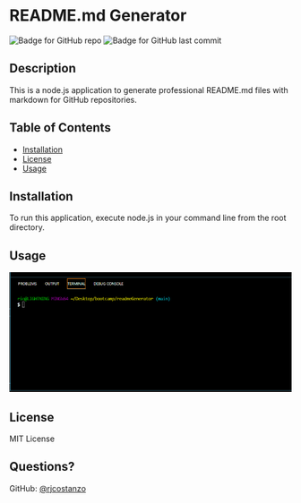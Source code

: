 # README.md Generator
  ![Badge for GitHub repo](https://img.shields.io/github/languages/top/rjcostanzo/readmeGen?style=flat&logo=appveyor) ![Badge for GitHub last commit](https://img.shields.io/github/last-commit/rjcostanzo/readmeGen?style=flat&logo=appveyor)
  
## Description   
This is a node.js application to generate professional README.md files with markdown for GitHub repositories.

## Table of Contents
* [Installation](#installation)
* [License](#license)
* [Usage](#usage)

## Installation    
To run this application, execute node.js in your command line from the root directory.

## Usage
![Gif demo of generator](readme-tutorial.gif)

## License
MIT License
  
## Questions? 
GitHub: [@rjcostanzo](https://api.github.com/users/rjcostanzo)